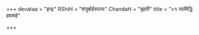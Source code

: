 +++
devataa = "इन्द्रः"
RShiH = "शंयुर्बार्हस्पत्यः"
ChandaH = "बृहती"
title = "०१ त्वामिद्धि हवामहे"

+++
